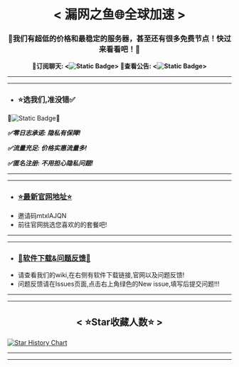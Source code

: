 <div align="center">
    <h1> 
        < 漏网之鱼🌐全球加速 >
    </h1>
<h3>
🎯我们有超低的价格和最稳定的服务器，甚至还有很多免费节点！快过来看看吧！🎯
</h3>
</div>
        
<div align="center"><strong>
💎订阅聊天: <<img alt="Static Badge" src="https://img.shields.io/badge/Chat-Louwang?style=flat&logo=%2300A1D6&logoColor=%232200ff&logoSize=auto&label=Telegram&labelColor=%230099e6&color=%23ffffff&link=https%3A%2F%2Ft.me%2FbcXtdO28">>  
💎查看公告: <<img alt="Static Badge" src="https://img.shields.io/badge/Notice-Louwang?style=flat&logo=%2300A1D6&logoColor=%232200ff&logoSize=auto&label=Telegram&labelColor=%237e00e6&color=%23ffffff&link=https%3A%2F%2Ft.me%2FbcXtdO28">>
</strong>

</div>
        

-----
-----

- ### ⭐选我们,准没错✅
🌟![Static Badge](https://img.shields.io/badge/%E7%82%B9%E8%BF%99%E9%87%8C!-Louwang?style=flat&logo=%2300A1D6&logoColor=%232200ff&logoSize=auto&label=%E5%8E%BB%E5%AE%98%E7%BD%91%E8%B4%AD%E4%B9%B0&labelColor=%2300cc99&color=%23ffffff&link=https%3A%2F%2Fdaohang.louwangzhiyu.xyz%2F)🌟

***✅零日志承诺: 隐私有保障!***
  
***✅流量充足: 价格实惠流量多!***
  
***✅匿名注册: 不用担心隐私问题!***

------
------

- ### [⭐最新官网地址⭐](https://github.com/louwangzhiyu001/louwangzhiyu/wiki/%E2%AD%90%E6%96%B0%E7%9A%84%E7%BD%91%E5%9D%80)
- 邀请码mtxlAJQN
- 前往官网挑选您喜欢的的套餐吧!

-----
-----



- ### [🚀软件下载&问题反馈🚀](https://github.com/louwangzhiyu001/louwangzhiyu/wiki)
- 请查看我们的wiki,在右侧有软件下载链接,官网以及问题反馈!
- 问题反馈请在Issues页面,点击右上角绿色的New issue,填写后提交问题!!!

------
------

<div align="center">
    <h2> 
        < ⭐Star收藏人数⭐ >
    </h2>
</div>
            
[![Star History Chart](https://api.star-history.com/svg?repos=louwangzhiyu001/louwangzhiyu&type=Date)](https://www.star-history.com/#louwangzhiyu001/louwangzhiyu&Date)

------

------
